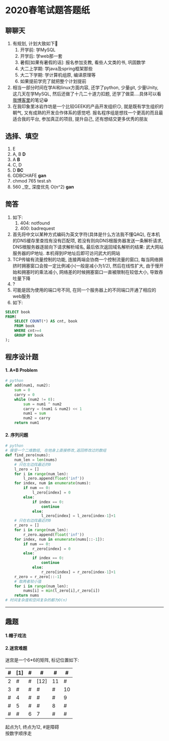 # 2020春笔试题答题纸

## 聊聊天

1. 有规划, 计划大致如下👀
   1. 开学前: 学MySQL
   2. 开学后: 学web那一套
   3. 暑假[如果有暑假的话]: 报名参加支教, 看些人文类的书, 巩固数学
   4. 大二上学期: 学java及spring框架那些
   5. 大二下学期: 学计算机组原, 编译原理等
   6. 如果提前学完了就把整个计划提前
2. 相当一部分时间在学AI和linux方面内容, 还学了python, 少量git, 少量Unity, 这几天在学MySQL, 然后还做了十几二十道力扣题, 还学了做菜....具体可以看[我博客里](http://101.133.217.104/)的笔记😁
3. 在我印象里冰岩作坊是一个比较GEEK的产品开发组织😏, 就是既有学生组织的朝气, 又有成熟的开发合作体系的感觉吧. 报名程序组是想找一个更高的而且最适合我的平台, 参加真正的项目, 提升自己, 还有想结交更多优秀的朋友

## 选择、填空

1. E
2. A, B **D**
3. A **B**
4. C, D
5. D **BC**
6. GDBCHAFE **gan**
7. chmod 765 test.sh
8. 560 \_空\_ 深度优先 O(n^2) **gan**

## 简答



1. 如下:
   1. 404: notfound
   2. 400: badrequest
2. 首先将中文以某种方式编码为英文字符(具体是什么方法我不懂QAQ), 在本机的DNS缓存里查找有没有匹配项, 若没有则向DNS根服务器发送一条解析请求, DNS根服务器逐层向下请求解析域名, 最后依次返回域名解析的结果: 武大网站服务器的IP地址. 本机得到IP地址后即可访问武大的网站
3. TCP传输有流量控制的功能, 连接两端会协商一个控制流量的窗口, 每当网络拥挤时拥塞窗口会按一定比例减小(一般是减小为1/2), 然后在线性扩大, 由于慢开始和拥塞时的乘法减小, 网络差的时候拥塞窗口一直被限制在较低大小, 导致吞吐量下降
4. ?
5. 可能是因为使用的端口号不同, 在同一个服务器上的不同端口开通了相应的web服务
6. 如下:

```SQL
SELECT book
FROM(
    SELECT COUNT(*) AS cnt, book
    FROM book
    WHERE cnt>=4
    GROUP BY book
);
```

## 程序设计题

#### 1. A+B Problem

```python
# python
def add(num1, num2):
    sum = 0
    carry = 0
    while (num2 != 0):
        sum = num1 ^ num2
        carry = (num1 & num2) << 1
        num1 = sum
        num2 = carry
    return num1
```



#### 2. 序列问题

```python
# python
# 接受一个二维数组, 在他身上直接修改,返回修改过的数组
def find_zero(nums):
    num_len = len(nums)
    # 只在左边找最近的0
    l_zero = []
    for i in range(num_len):
        l_zero.append(float('inf'))
    for index, num in enumerate(nums):
        if num == 0:
            l_zero[index] = 0
        else:
            if index == 0:
                continue
            else:
                l_zero[index] = l_zero[index-1]+1
    # 只在右边找最近的0
    r_zero = []
    for i in range(num_len):
        r_zero.append(float('inf'))
    for index, num in enumerate(nums[::-1]):
        if num == 0:
            r_zero[index] = 0
        else:
            if index == 0:
                continue
            else:
                r_zero[index] = r_zero[index-1]+1
    r_zero = r_zero[::-1]
    # 取两者较小值
    for i in range(num_len):
        nums[i] = min(l_zero[i],r_zero[i])
    return nums
# 时间复杂度和空间复杂的都为O(n)
```

---

## 趣题

#### 1.帽子戏法

#### 2.迷宫难题

迷宫是一个6*6的矩阵, 标记位置如下:

| #   | [1] | #   | #    | #   | #   |
| --- | --- | --- | ---- | --- | --- |
| 2   | #   | #   | [12] | 11  | #   |
| 3   | #   | #   | #    | #   | 10  |
| #   | 4   | #   | #    | #   | 9   |
| #   | 5   | #   | #    | 8   | #   |
| #   | #   | 6   | 7    | #   | #   |

起点为1, 终点为12, #是障碍  
按数字顺序走